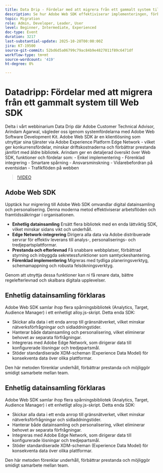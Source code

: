 ```yaml
---
title: Data Drip - Fördelar med att migrera från ett gammalt system till Web SDK
description: Se hur Adobe Web SDK effektiviserar implementeringen, förbättrar prestanda och minskar kostnaderna med smartare spårning och förenklad integrering via Edge Network.
topic: Migration
role: Admin, Developer, Leader, User
level: Beginner, Intermediate, Experienced
doc-type: Event
duration: 3217
last-substantial-update: 2025-10-28T00:00:00Z
jira: KT-19500
source-git-commit: 52bd6d5a06799c79ac84b9e4827011f89c6471df
workflow-type: tm+mt
source-wordcount: '419'
ht-degree: 0%

---
```



# Datadripp: Fördelar med att migrera från ett gammalt system till Web SDK

Delta i vårt webbinarium Data Drip där Adobe Customer Technical Advisor, Arindam Agarwal, vägleder oss igenom systemfördelarna med Adobe Web Software Development Kit. Adobe Web SDK är en klientlösning som utnyttjar sina tjänster via Adobe Experience Platform Edge Network - vilket ger konkurrensfördelar, minskar driftskostnaderna och förbättrar prestanda jämfört med äldre bibliotek. Arindam ger en detaljerad översikt över Web SDK, funktioner och fördelar som: - Enkel implementering - Förenklad integrering - Smartare spårning - Ansvarsminskning - Vidarebefordran på eventsidan - Trafikflöden på webben

>[!VIDEO](https://video.tv.adobe.com/v/3476271/?learn=on&enablevpops)

## Adobe Web SDK

Upptäck hur migrering till Adobe Web SDK omvandlar digital datainsamling och personalisering. Denna moderna metod effektiviserar arbetsflöden och framtidssäkringar i organisationen.

* **Enhetlig datainsamling** Ersätt flera bibliotek med en enda lättviktig SDK, vilket minskar sidans vikt och underhåll.
* **Edge Network-integrering** Dirigera alla data via Adobe distribuerade servrar för effektiv leverans till analys-, personaliserings- och tredjepartsplattformar.
* **Prestanda och efterlevnad** Få snabbare webbplatser, förbättrad styrning och inbyggda sekretessfunktioner som samtyckeshantering.
* **Förenklad implementering** Migreras med tydliga planeringsverktyg, schemamappning och robusta felsökningsverktyg.

Genom att utnyttja dessa funktioner kan ni få renare data, bättre regelefterlevnad och skalbara digitala upplevelser.

## Enhetlig datainsamling förklaras

Adobe Web SDK samlar ihop flera spårningsbibliotek (Analytics, Target, Audience Manager) i ett enhetligt alloy.js-skript. Detta enda SDK:

* Skickar alla data i ett enda anrop till gränsnätverket, vilket minskar nätverksförfrågningar och sidladdningstider.
* Hanterar både datainsamling och personalisering, vilket eliminerar behovet av separata förfrågningar.
* Integreras med Adobe Edge Network, som dirigerar data till konfigurerade lösningar och tredjepartsmål.
* Stöder standardiserade XDM-scheman (Experience Data Model) för konsekventa data över olika plattformar.

Den här metoden förenklar underhåll, förbättrar prestanda och möjliggör smidigt samarbete mellan team.

## Enhetlig datainsamling förklaras

Adobe Web SDK samlar ihop flera spårningsbibliotek (Analytics, Target, Audience Manager) i ett enhetligt alloy.js-skript. Detta enda SDK:

* Skickar alla data i ett enda anrop till gränsnätverket, vilket minskar nätverksförfrågningar och sidladdningstider.
* Hanterar både datainsamling och personalisering, vilket eliminerar behovet av separata förfrågningar.
* Integreras med Adobe Edge Network, som dirigerar data till konfigurerade lösningar och tredjepartsmål.
* Stöder standardiserade XDM-scheman (Experience Data Model) för konsekventa data över olika plattformar.

Den här metoden förenklar underhåll, förbättrar prestanda och möjliggör smidigt samarbete mellan team.


